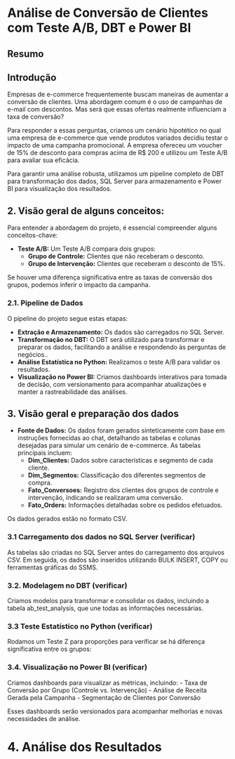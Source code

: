 # Análise de Conversão de Clientes com Teste A/B, DBT e Power BI

## Resumo

## Introdução

Empresas de e-commerce frequentemente buscam maneiras de aumentar a conversão de 
clientes. Uma abordagem comum é o uso de campanhas de e-mail com descontos. 
Mas será que essas ofertas realmente influenciam a taxa de conversão? 

Para responder a essas perguntas, criamos um cenário hipotético no qual 
uma empresa de e-commerce que vende produtos variados decidiu testar o 
impacto de uma campanha promocional. A empresa ofereceu um voucher de 15% 
de desconto para compras acima de R$ 200 e utilizou um Teste A/B para avaliar 
sua eficácia.

Para garantir uma análise robusta, utilizamos um pipeline completo de DBT 
para transformação dos dados, SQL Server para armazenamento e Power BI 
para visualização dos resultados.


## 2. Visão geral de alguns conceitos:

Para entender a abordagem do projeto, é essencial compreender alguns conceitos-chave:

- **Teste A/B:** Um Teste A/B compara dois grupos:
    - **Grupo de Controle:** Clientes que não receberam o desconto.
    - **Grupo de Intervenção:** Clientes que receberam o desconto de 15%.

Se houver uma diferença significativa entre as taxas de conversão dos grupos, 
podemos inferir o impacto da campanha.

### 2.1. Pipeline de Dados

O pipeline do projeto segue estas etapas:
- **Extração e Armazenamento:** Os dados são carregados no SQL Server.
- **Transformação no DBT:** O DBT será utilizado para transformar e preparar os dados, 
facilitando a análise e respondendo às perguntas de negócios..
- **Análise Estatística no Python:** Realizamos o teste A/B para validar os resultados.
- **Visualização no Power BI:** Criamos dashboards interativos para tomada de decisão, 
com versionamento para acompanhar atualizações e manter a rastreabilidade das análises.

## 3. Visão geral e preparação dos dados

- **Fonte de Dados:** 
Os dados foram gerados sinteticamente com base em instruções fornecidas ao chat, 
detalhando as tabelas e colunas desejadas para simular um cenário de e-commerce.
As tabelas principais incluem:
    - **Dim_Clientes:** Dados sobre características e segmento de cada cliente.
    - **Dim_Segmentos:** Classificação dos diferentes segmentos de compra.
    - **Fato_Conversoes:** Registro dos clientes dos grupos de controle e intervenção, 
    indicando se realizaram uma conversão.
    - **Fato_Orders:** Informações detalhadas sobre os pedidos efetuados.
    
Os dados gerados estão no formato CSV.

### 3.1  Carregamento dos dados no SQL Server (verificar)

As tabelas são criadas no SQL Server antes do carregamento dos arquivos CSV. 
Em seguida, os dados são inseridos utilizando BULK INSERT, COPY ou ferramentas 
gráficas do SSMS.

### 3.2. Modelagem no DBT (verificar)

Criamos modelos para transformar e consolidar os dados, incluindo a tabela 
ab_test_analysis, que une todas as informações necessárias.

### 3.3 Teste Estatístico no Python (verificar)

Rodamos um Teste Z para proporções para verificar se há diferença significativa 
entre os grupos:

### 3.4. Visualização no Power BI (verificar)

Criamos dashboards para visualizar as métricas, incluindo:
    - Taxa de Conversão por Grupo (Controle vs. Intervenção)
    - Análise de Receita Gerada pela Campanha
    - Segmentação de Clientes por Conversão

Esses dashboards serão versionados para acompanhar melhorias e novas necessidades 
de análise.

# 4. Análise dos Resultados